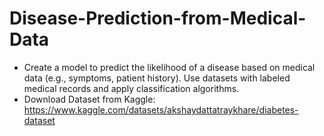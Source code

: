 # Disease-Prediction-from-Medical-Data
- Create a model to predict the likelihood of a disease based on medical data (e.g., symptoms, patient history). Use datasets with labeled medical records and apply classification algorithms.
- Download Dataset from Kaggle: https://www.kaggle.com/datasets/akshaydattatraykhare/diabetes-dataset

